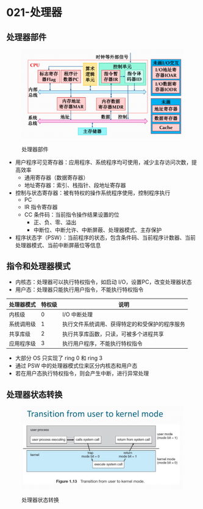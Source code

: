 # 021-处理器

## 处理器部件

<figure><img src="../../.gitbook/assets/os-02-cpu-structure.png" alt=""><figcaption><p>处理器部件</p></figcaption></figure>

* 用户程序可见寄存器：应用程序、系统程序均可使用，减少主存访问次数，提高效率
  * 通用寄存器（数据寄存器）
  * 地址寄存器：索引、栈指针、段地址寄存器
* 控制与状态寄存器：被有特权的操作系统程序使用，控制程序执行
  * PC
  * IR 指令寄存器
  * CC 条件码：当前指令操作结果设置的位
    * 正、负、零、溢出
    * 中断位、中断允许、中断屏蔽、处理器模式、主存保护
* 程序状态字（PSW）：当前程序的状态，包含条件码、当前程序计数器、当前处理器模式、当前中断屏蔽位等信息

## 指令和处理器模式

* 内核态：处理器可以执行特权指令，如启动 I/O，设置PC，改变处理器状态
* 用户态：处理器只能执行用户指令，不能执行特权指令

| 处理器模式 | 特权级 | 说明                      |
| ----- | --- | ----------------------- |
| 内核级   | 0   | I/O 中断处理                |
| 系统调用级 | 1   | 执行文件系统调用、获得特定的和受保护的程序服务 |
| 共享库级  | 2   | 执行共享库函数，只读，可被多个进程共享     |
| 应用程序级 | 3   | 执行用户程序，不能执行特权指令         |

* 大部分 OS 只实现了 ring 0 和 ring 3
* 通过 PSW 中的处理器模式位来区分内核态和用户态
* 若在用户态执行特权指令，则会产生中断，进行异常处理

## 处理器状态转换

<figure><img src="../../.gitbook/assets/os-02-cpu-mode-transition.png" alt=""><figcaption><p>处理器状态转换</p></figcaption></figure>
